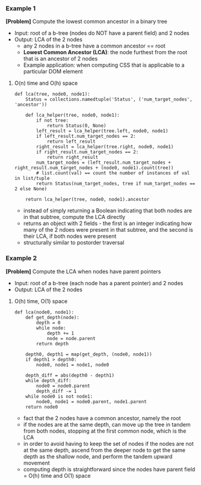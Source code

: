 ### Example 1
**[Problem]** Compute the lowest common ancestor in a binary tree 
- Input: root of a b-tree (nodes do NOT have a parent field) and 2 nodes 
- Output: LCA of the 2 nodes
    + any 2 nodes in a b-tree have a common ancestor == root
    + **Lowest Common Ancestor (LCA)**: the node furthest from the root that is an ancestor of 2 nodes
    + Example application: when computing CSS that is applicable to a particular DOM element

1. O(n) time and O(h) space
    ```
    def lca(tree, node0, node1):
        Status = collections.namedtuple('Status', ('num_target_nodes', 'ancestor'))

        def lca_helper(tree, node0, node1):
            if not tree:
                return Status(0, None)
            left_result = lca_helper(tree.left, node0, node1)
            if left_result.num_target_nodes == 2:
                return left_result
            right_result = lca_helper(tree.right, node0, node1)
            if right_result.num_target_nodes == 2:
                return right_result
            num_target_nodes = (left_result.num_target_nodes + right_result.num_target_nodes + (node0, node1).count(tree))
            # list.count(val) == count the number of instances of val in list/tuple
            return Status(num_target_nodes, tree if num_target_nodes == 2 else None)
        
        return lca_helper(tree, node0, node1).ancestor
    ```
    - instead of simply returning a Boolean indicating that both nodes are in that subtree, compute the LCA directly
    - returns an object with 2 fields - the first is an integer indicating how many of the 2 ndoes were present in that subtree, and the second is their LCA, if both nodes were present 
    - structurally similar to postorder traversal

### Example 2
**[Problem]** Compute the LCA when nodes have parent pointers
- Input: root of a b-tree (each node has a parent pointer) and 2 nodes
- Output: LCA of the 2 nodes

1. O(h) time, O(1) space
    ```
    def lca(node0, node1):
        def get_depth(node):
            depth = 0
            while node:
                depth += 1
                node = node.parent
            return depth
        
        depth0, depth1 = map(get_depth, (node0, node1))
        if depth1 > depth0:
            node0, node1 = node1, node0
        
        depth_diff = abs(depth0 - depth1)
        while depth_diff:
            node0 = node0.parent
            depth_diff -= 1
        while node0 is not node1:
            node0, node1 = node0.parent, node1.parent
        return node0
    ```
    - fact that the 2 nodes have a common ancestor, namely the root
    - if the nodes are at the same depth, can move up the tree in tandem from both nodes, stopping at the first common node, which is the LCA
    - in order to avoid having to keep the set of nodes if the nodes are not at the same depth, ascend from the deeper node to get the same depth as the shallow node, and perform the tandem upward movement
    - computing depth is straightforward since the nodes have parent field = O(h) time and O(1) space